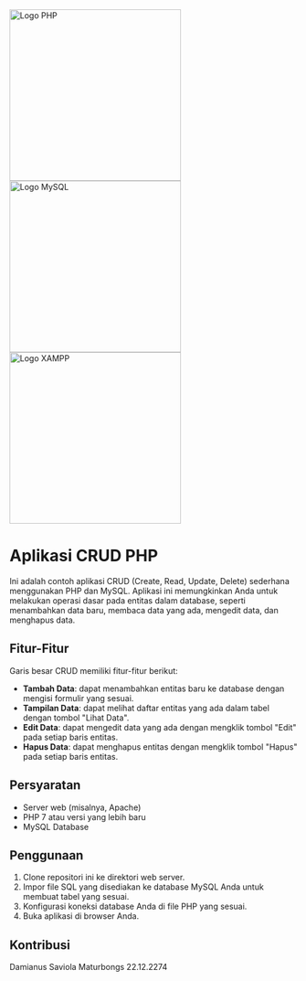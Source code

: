 <img src="https://upload.wikimedia.org/wikipedia/commons/thumb/2/27/PHP-logo.svg/2560px-PHP-logo.svg.png" width="300" alt="Logo PHP">
<img src="https://upload.wikimedia.org/wikipedia/id/a/a9/MySQL.png" width="300" alt="Logo MySQL">
<img src="https://upload.wikimedia.org/wikipedia/commons/thumb/0/03/Xampp_logo.svg/2560px-Xampp_logo.svg.png" width="300" alt="Logo XAMPP">


# Aplikasi CRUD PHP

Ini adalah contoh aplikasi CRUD (Create, Read, Update, Delete) sederhana menggunakan PHP dan MySQL. Aplikasi ini memungkinkan Anda untuk melakukan operasi dasar pada entitas dalam database, seperti menambahkan data baru, membaca data yang ada, mengedit data, dan menghapus data.

## Fitur-Fitur

Garis besar CRUD memiliki fitur-fitur berikut:

- **Tambah Data**: dapat menambahkan entitas baru ke database dengan mengisi formulir yang sesuai.
- **Tampilan Data**: dapat melihat daftar entitas yang ada dalam tabel dengan tombol "Lihat Data".
- **Edit Data**: dapat mengedit data yang ada dengan mengklik tombol "Edit" pada setiap baris entitas.
- **Hapus Data**: dapat menghapus entitas dengan mengklik tombol "Hapus" pada setiap baris entitas.

## Persyaratan

- Server web (misalnya, Apache)
- PHP 7 atau versi yang lebih baru
- MySQL Database

## Penggunaan

1. Clone repositori ini ke direktori web server.
2. Impor file SQL yang disediakan ke database MySQL Anda untuk membuat tabel yang sesuai.
3. Konfigurasi koneksi database Anda di file PHP yang sesuai.
4. Buka aplikasi di browser Anda.

## Kontribusi

Damianus Saviola Maturbongs 22.12.2274



